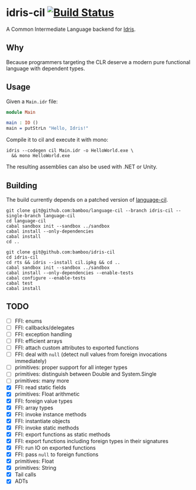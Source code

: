 # idris-cil [![Build Status](https://travis-ci.org/bamboo/idris-cil.png?branch=master)](https://travis-ci.org/bamboo/idris-cil)

A Common Intermediate Language backend for [Idris](http://http://www.idris-lang.org/).

## Why

Because programmers targeting the CLR deserve a modern pure functional language with dependent types.

## Usage

Given a `Main.idr` file:

```idris
module Main

main : IO ()
main = putStrLn "Hello, Idris!"
```

Compile it to cil and execute it with mono:

```
idris --codegen cil Main.idr -o HelloWorld.exe \
  && mono HelloWorld.exe
  ```

The resulting assemblies can also be used with .NET or Unity.

## Building

The build currently depends on a patched version of [language-cil](https://github.com/tomlokhorst/language-cil).

```
git clone git@github.com:bamboo/language-cil --branch idris-cil --single-branch language-cil
cd language-cil
cabal sandbox init --sandbox ../sandbox
cabal install --only-dependencies
cabal install
cd ..

git clone git@github.com:bamboo/idris-cil
cd idris-cil
cd rts && idris --install cil.ipkg && cd ..
cabal sandbox init --sandbox ../sandbox
cabal install --only-dependencies --enable-tests
cabal configure --enable-tests
cabal test
cabal install
```

## TODO

* [ ] FFI: enums
* [ ] FFI: callbacks/delegates
* [ ] FFI: exception handling
* [ ] FFI: efficient arrays
* [ ] FFI: attach custom attributes to exported functions
* [ ] FFI: deal with `null` (detect null values from foreign invocations immediately)
* [ ] primitives: proper support for all integer types
* [ ] primitives: distinguish between Double and System.Single
* [ ] primitives: many more
* [x] FFI: read static fields
* [x] primitives: Float arithmetic
* [x] FFI: foreign value types
* [x] FFI: array types
* [x] FFI: invoke instance methods
* [x] FFI: instantiate objects
* [x] FFI: invoke static methods
* [x] FFI: export functions as static methods
* [x] FFI: export functions including foreign types in their signatures
* [x] FFI: run IO on exported functions
* [x] FFI: pass `null` to foreign functions
* [x] primitives: Float
* [x] primitives: String
* [x] Tail calls
* [x] ADTs
